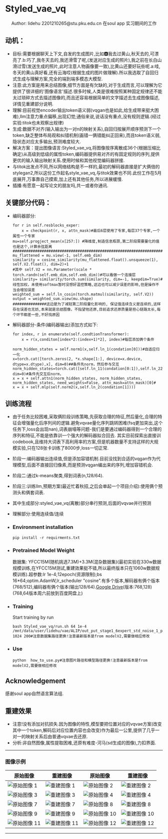 # Styled_vae_vq
<div align="center">
Author: lidehu 2201210265@stu.pku.edu.cn
    在soul app 实习期间的工作
</div>

## 动机： 
- 目标:需要根据聊天上下文,自发的生成图片,比如:a:我去过黄山,秋天去的,可漂亮了.b:巧了,我冬天去的,我还滑雪了呢,(发送对应生成的照片),我之前在长白山滑过雪(发送生成的照片,此时注意人物画像要一致),比黄山还要好玩些呢.a:哇,冬天的黄山真好看,还有云海哎(根据生成的图片做理解).所以我选取了自回归式生成与理解方案,完全的端到端多模态大模型.
- 注意:此方案是用来总结图像,细节方面是有欠缺的,对于生成而言,可以理解为它提供了很详细的'图像语言'描述.很多时候,人类是很难按照某种固定规律还不能太过琐碎方式去描述图像的,而且还容易根据简单的文字描述去生成图像描述,详情见重建部分说明.
- 理解:目前视觉encoder输出token语义弱(vqgan也是如此,给生成带来挺大困难),llm注意力重点偏移,出现幻觉;通俗来说,说话没有重点,没有规则逻辑.(经过实验:titok也未观察出规律)
- 生成:数据不对齐(输入输出为一对n的映射关系),自回归按展开顺序预测下一个token,缺乏整体布局观和纠错机制(画错一俩错能纠正回来),而且token语义弱,隐状态对应太多输出,预测难度较大.
- 解决方案：提出图像语言:Styled_vae_vq,将图像按序离散成36个(根据压缩比确定)从高级到低级的属性token,编码器提供易对齐的有固定规则的序列,提供更优的输入输出映射关系.使用时候和其他视觉编码器拼接.
- 与titok出发点不同,所以网络结构是不一样的,最初的解码器直接是扩大俩倍的stylegan2,所以这份工作起名style_vae_vq,与titok效果也不同.此份工作在5月底展开,万事靠自己摸索,加上还有其他任务,所以进展缓慢.
- 插播:有愿意一起写论文的朋友吗,共一或者你通讯. 

## 关键部分代码：
- 编码器部分:
    ```
    for r in self.resblocks_exper:
        x = checkpoint(r, x, attn_mask)#最后6层使用了专家,每层37个专家,一个属性一个专家
    mu=self.progject_mean(x[257:]) #降维度,制造信息瓶颈,第二阶段需要量化的值也是这个,计算余弦距离
    ################################################################################
    mu_flattened = mu.view(-1, self.emb_dim)
    similarity = cosine_similarity(mu_flattened.float().unsqueeze(1), self.V2.float(), dim=2)+1
    #其中 self.V2 = nn.Parameter(scale * torch.randn(self.emb_dim,self.emb_dim))#可以看做一个连接层
    similarity= similarity/torch.sum(similarity, dim=-1, keepdim=True)#线性加权，未使用softmax暂时没想好温控策略,这边也可以减少误差的影响,但是操作不当会增加误差
    weighted_sum = self.ln_cosin(torch.matmul(similarity, self.V2))
    output = weighted_sum.view(mu.shape)
    ###############这边是为了减轻第二阶段量化影响的, 保证值连续含义是连续的,这样存在误差也无妨,本来就是总结图像，不指望他还原,目前追求还原质量是担心链路太长,每个环节都差一些,不好找原因
    ```
- 解码器部分-条件(编码器输出)添加方式如下:
    ```
    for index, r in enumerate(self.condtionTransformer):
        x = r(x,conditon[index*2:(index+1)*2], index)#每层添加俩个条件
    ```
    ```
    norm_hidden_states = self.norm1(x,self.ln_1(condation[0]))#自适应归一化
    x=torch.cat([torch.zeros(2, *x.shape[1:], device=x.device, dtype=x.dtype),x], dim=0)##条件先norm，然后参与交互
    norm_hidden_states=torch.cat([self.ln_11(condation[0:1]),self.ln_22(condation[1:2]),norm_hidden_states], dim=0)#条件先交互后norm，
    x = x + self.attn1(norm_hidden_states, norm_hidden_states, norm_hidden_states, need_weights=False, attn_mask=attn_mask)[0]#
    x = x + self.mlp(self.norm2(x,self.ln_2(condation[1])))
    ```

## 训练流程
- 由于任务比较困难,采取俩阶段训练策略,先获取合理的特征,然后量化,合理的特征会增强量化后序列间的逻辑.避免vqvae量化序列跳转困难(fsq更加突出,这个任务下,loss会出现nan),词表崩塌等问题-我们是要通过编码器得到一个合理的序列和特征,不能是依靠训一个强大的解码器拟合回去.  其实目前探索出直接训codebook,且维持大词表下高利用率的方案,但是机器数量不支持这样的大规模实验,只在128张卡训练了8000步,loss一切正常.
- 阶段一:编码器输出连续值,但是添加容错机制.目前没找到合适的vqgan作为代理模型,后面不直接回归像素,而是预测vqgan编出来的序列,增加容错机会.
- 阶段二:通过k-means聚类,得到词表(n,128/64).
- 阶段三:训练llm,预期方案(最近忙着秋招,之后会单起一个项目介绍):使用俩个预测头和俩套词表.
- 其中生成部分:styled_vae_vq(离散)部分串行预测,后面的vqvae并行预测
- 理解部分:使用连续值/连续
- ### Environment installation

    ```
    pip install -r requirments.txt
    ```


- ### Pretrained Model Weight

    数据集: YFCC15M(随机挑选7.3M)+3.3M(混杂数据集)(最初实验在330w数据规模训练,在YFCC15M测试,重建效果挺不错,所以最终版本只在1060w数据规模训练).超参数:lr 1e-4;12epoch(资源限制);bs 16*64;optim.AdamW,lr_scheduler "cosine".有多个版本,解码器有俩个版本(768/512),编码器有俩个版本(输出128/64).[Google Drive](https://drive.google.com/file/d/1I7Gz5N1Yr3oY6YQz_713Px-25dNBR0Qc/view?usp=sharing)(版本:768,128) (768,64版本周六前放到百度网盘上)

- ### Training

    Start training by run
    ```
    bash Styled_vae_vq/run.sh 64 1e-4 /mnt/data/user/lidehu/vae/ALIP/out_put_stage1_6expert_std_noise_1_pect_1  1024 200#注意数据集路径更换!注意最新版本是from modelV2,需要做相应修改
    ```

- ### Use

  

    ```
    python  how_to_use.py#注意图片路径和模型路径更换!注意最新版本是from modelV2,需要做相应修改
    ```
   



## Acknowledgement

感谢soul app自然语言算法组.

## 重建效果 
- 注意!没有添加对抗损失.因为图像的特性,模型要把位置对应的vqvae方案(改变其中一个token,解码后对应位置内容也会改变)作为最后一公里,提供了几乎一对一的映射关系后由普通vqvae去还原.
- 分析:非自然图像,属性提取困难,还原有难度-河马(sd生成的图像),力扣界面.
---

### 图像示例

| 原始图像 | 重建图像 | 原始图像 | 重建图像 |
| --- | --- | --- | --- |
| ![原始图像 1](https://github.com/user-attachments/assets/ef0ac4fc-7e4a-4c76-b05b-fb0988a67621) | ![重建图像 1](https://github.com/user-attachments/assets/e0f874aa-ae3d-4bb4-820f-02464f2b0572) | ![原始图像 2](https://github.com/user-attachments/assets/7d4954b5-56ae-4376-8b43-af5f9bdb8bf0) | ![重建图像 2](https://github.com/user-attachments/assets/a9667b03-98f7-451d-ba93-873d129dc7d6) |
| ![原始图像 3](https://github.com/user-attachments/assets/a84b7f6a-98ae-4e1b-a9da-693ad89cfa9c) | ![重建图像 3](https://github.com/user-attachments/assets/e93b503d-57e6-484a-a156-2ac2172e7d58) | ![原始图像 4](https://github.com/user-attachments/assets/f299a918-2f28-4a4e-a9ea-ee5ae8e2f6ad) | ![重建图像 4](https://github.com/user-attachments/assets/588f07f5-448a-4a6c-a56b-05f11fded407)|| ![原始图像 5](https://github.com/user-attachments/assets/dba588a9-59ec-4874-9bea-2b0f86b8fbbb) | ![重建图像 5](https://github.com/user-attachments/assets/cfe7b6df-81e4-470a-9726-0539ba1a0eee) | ![原始图像 6](https://github.com/user-attachments/assets/07f77089-b755-43b3-ae73-03aa1fc42602) | ![重建图像 6](https://github.com/user-attachments/assets/2b6619a3-e673-432c-934e-1ed542ae973a) |
| ![原始图像 7](https://github.com/user-attachments/assets/adf3171d-3138-4ca5-936a-7c0f2a7f37fe)| ![重建图像 7](https://github.com/user-attachments/assets/265a8276-9b54-45b7-b3b4-4089136df7a6)| ![原始图像 8](https://github.com/user-attachments/assets/b5171758-0bd0-46cf-b961-df5442b864da)| ![重建图像 8](https://github.com/user-attachments/assets/98285ac0-b76f-403c-b1ce-c72f377d27cd)|
| ![原始图像 9](https://github.com/user-attachments/assets/8a7a52e7-0b6d-4801-8079-63fc4054ef35)| ![重建图像 9](https://github.com/user-attachments/assets/46b52c75-7b41-40ca-bc5d-dd70b65880c4)| ![原始图像 10](https://github.com/user-attachments/assets/57f05ecb-846d-4171-98ec-5e0673410747)| ![重建图像 10](https://github.com/user-attachments/assets/5bcea4f1-b04a-44fe-bec9-fad59e98d8af)|
| ![原始图像 11](https://github.com/user-attachments/assets/8ff0cf9f-8eb7-43d9-a930-d2bbf526f922)| ![重建图像 11](https://github.com/user-attachments/assets/e5f4f646-22c4-4dd6-a83e-c0c39df194fc)| ![原始图像 12](https://github.com/user-attachments/assets/ab72cce3-1efe-46fe-9c0a-0a1bbd57ea10)| ![重建图像 12](https://github.com/user-attachments/assets/8bcc51a8-6587-435c-93b4-c01dfa9dbdd5)|

---


